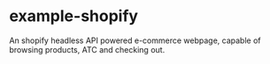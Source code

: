 # example-shopify
An shopify headless API powered e-commerce webpage, capable of browsing products, ATC and checking out.
